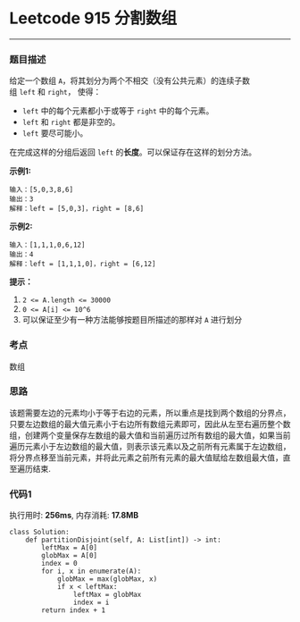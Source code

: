 # Leetcode 915 分割数组
***
### 题目描述

给定一个数组 `A`，将其划分为两个不相交（没有公共元素）的连续子数组 `left` 和 `right`， 使得：

* `left` 中的每个元素都小于或等于 `right` 中的每个元素。
* `left` 和 `right` 都是非空的。
* `left` 要尽可能小。

在完成这样的分组后返回 `left` 的**长度**。可以保证存在这样的划分方法。

**示例1:**

	输入：[5,0,3,8,6]
	输出：3
	解释：left = [5,0,3]，right = [8,6]
	
**示例2:**

	输入：[1,1,1,0,6,12]
	输出：4
	解释：left = [1,1,1,0]，right = [6,12]


**提示：**

1. `2 <= A.length <= 30000`
2. `0 <= A[i] <= 10^6`
3. 可以保证至少有一种方法能够按题目所描述的那样对 `A` 进行划分


### 考点

数组


### 思路

该题需要左边的元素均小于等于右边的元素，所以重点是找到两个数组的分界点，只要左边数组的最大值元素小于右边所有数组元素即可，因此从左至右遍历整个数组，创建两个变量保存左数组的最大值和当前遍历过所有数组的最大值，如果当前遍历元素小于左边数组的最大值，则表示该元素以及之前所有元素属于左边数组，将分界点移至当前元素，并将此元素之前所有元素的最大值赋给左数组最大值，直至遍历结束.


### 代码1
执行用时: **256ms**, 内存消耗: **17.8MB**

```
class Solution:
    def partitionDisjoint(self, A: List[int]) -> int:
        leftMax = A[0]
        globMax = A[0]
        index = 0
        for i, x in enumerate(A):
            globMax = max(globMax, x)
            if x < leftMax:
                leftMax = globMax
                index = i
        return index + 1
```


